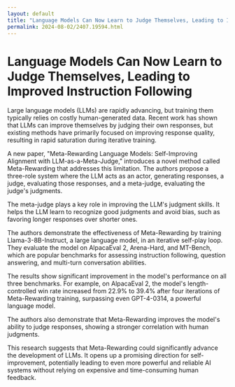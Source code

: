 ```yaml
---
layout: default
title: "Language Models Can Now Learn to Judge Themselves, Leading to Improved Instruction Following"
permalink: 2024-08-02/2407.19594.html
---
```

# Language Models Can Now Learn to Judge Themselves, Leading to Improved Instruction Following

Large language models (LLMs) are rapidly advancing, but training them typically relies on costly human-generated data. Recent work has shown that LLMs can improve themselves by judging their own responses, but existing methods have primarily focused on improving response quality, resulting in rapid saturation during iterative training. 

A new paper, "Meta-Rewarding Language Models: Self-Improving Alignment with LLM-as-a-Meta-Judge," introduces a novel method called Meta-Rewarding that addresses this limitation. The authors propose a three-role system where the LLM acts as an actor, generating responses, a judge, evaluating those responses, and a meta-judge, evaluating the judge's judgments.

The meta-judge plays a key role in improving the LLM's judgment skills. It helps the LLM learn to recognize good judgments and avoid bias, such as favoring longer responses over shorter ones. 

The authors demonstrate the effectiveness of Meta-Rewarding by training Llama-3-8B-Instruct, a large language model, in an iterative self-play loop. They evaluate the model on AlpacaEval 2, Arena-Hard, and MT-Bench, which are popular benchmarks for assessing instruction following, question answering, and multi-turn conversation abilities.

The results show significant improvement in the model's performance on all three benchmarks. For example, on AlpacaEval 2, the model's length-controlled win rate increased from 22.9% to 39.4% after four iterations of Meta-Rewarding training, surpassing even GPT-4-0314, a powerful language model.  

The authors also demonstrate that Meta-Rewarding improves the model's ability to judge responses, showing a stronger correlation with human judgments. 

This research suggests that Meta-Rewarding could significantly advance the development of LLMs. It opens up a promising direction for self-improvement, potentially leading to even more powerful and reliable AI systems without relying on expensive and time-consuming human feedback.